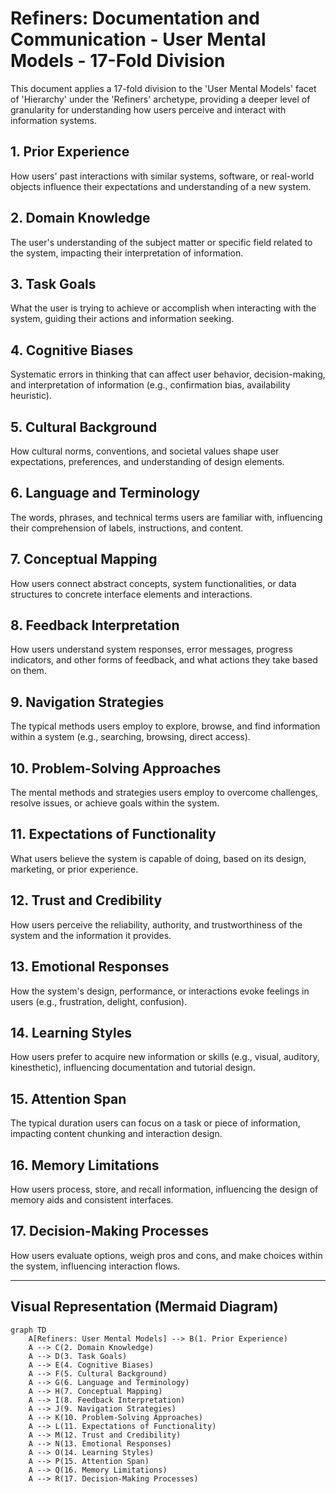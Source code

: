 # Refiners: Documentation and Communication - User Mental Models - 17-Fold Division

This document applies a 17-fold division to the 'User Mental Models' facet of 'Hierarchy' under the 'Refiners' archetype, providing a deeper level of granularity for understanding how users perceive and interact with information systems.

## 1. Prior Experience

How users' past interactions with similar systems, software, or real-world objects influence their expectations and understanding of a new system.

## 2. Domain Knowledge

The user's understanding of the subject matter or specific field related to the system, impacting their interpretation of information.

## 3. Task Goals

What the user is trying to achieve or accomplish when interacting with the system, guiding their actions and information seeking.

## 4. Cognitive Biases

Systematic errors in thinking that can affect user behavior, decision-making, and interpretation of information (e.g., confirmation bias, availability heuristic).

## 5. Cultural Background

How cultural norms, conventions, and societal values shape user expectations, preferences, and understanding of design elements.

## 6. Language and Terminology

The words, phrases, and technical terms users are familiar with, influencing their comprehension of labels, instructions, and content.

## 7. Conceptual Mapping

How users connect abstract concepts, system functionalities, or data structures to concrete interface elements and interactions.

## 8. Feedback Interpretation

How users understand system responses, error messages, progress indicators, and other forms of feedback, and what actions they take based on them.

## 9. Navigation Strategies

The typical methods users employ to explore, browse, and find information within a system (e.g., searching, browsing, direct access).

## 10. Problem-Solving Approaches

The mental methods and strategies users employ to overcome challenges, resolve issues, or achieve goals within the system.

## 11. Expectations of Functionality

What users believe the system is capable of doing, based on its design, marketing, or prior experience.

## 12. Trust and Credibility

How users perceive the reliability, authority, and trustworthiness of the system and the information it provides.

## 13. Emotional Responses

How the system's design, performance, or interactions evoke feelings in users (e.g., frustration, delight, confusion).

## 14. Learning Styles

How users prefer to acquire new information or skills (e.g., visual, auditory, kinesthetic), influencing documentation and tutorial design.

## 15. Attention Span

The typical duration users can focus on a task or piece of information, impacting content chunking and interaction design.

## 16. Memory Limitations

How users process, store, and recall information, influencing the design of memory aids and consistent interfaces.

## 17. Decision-Making Processes

How users evaluate options, weigh pros and cons, and make choices within the system, influencing interaction flows.

---

## Visual Representation (Mermaid Diagram)

```mermaid
graph TD
    A[Refiners: User Mental Models] --> B(1. Prior Experience)
    A --> C(2. Domain Knowledge)
    A --> D(3. Task Goals)
    A --> E(4. Cognitive Biases)
    A --> F(5. Cultural Background)
    A --> G(6. Language and Terminology)
    A --> H(7. Conceptual Mapping)
    A --> I(8. Feedback Interpretation)
    A --> J(9. Navigation Strategies)
    A --> K(10. Problem-Solving Approaches)
    A --> L(11. Expectations of Functionality)
    A --> M(12. Trust and Credibility)
    A --> N(13. Emotional Responses)
    A --> O(14. Learning Styles)
    A --> P(15. Attention Span)
    A --> Q(16. Memory Limitations)
    A --> R(17. Decision-Making Processes)
```

